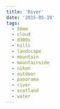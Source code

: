 ```yaml
---
title: 'River'
date: '2015-05-19'
tags:
  - 50mm
  - cloud
  - d300s
  - hills
  - landscape
  - mountain
  - mountainside
  - nikon
  - outdoor
  - panorama
  - river
  - scotland
  - water
---
```

